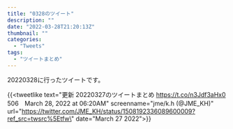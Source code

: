 ```yaml
---
title: "0328のツイート"
description: ""
date: "2022-03-28T21:20:13Z"
thumbnail: ""
categories:
  - "Tweets"
tags:
  - "ツイートまとめ"
---
```

20220328に行ったツイートです。
<!--more-->
{{<tweetlike text=\"更新 20220327のツイートまとめ https://t.co/n3Jdf3aHx0 506　March 28, 2022 at 06:20AM\" screenname=\"jme/k.h (@JME_KH)\" url=\"https://twitter.com/JME_KH/status/1508192336089600009?ref_src=twsrc%5Etfw\" date=\"March 27 2022\">}}

